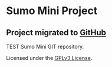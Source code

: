 # Sumo Mini Project

## Project migrated to [GitHub](https://github.com/lcortesg/sumo-mini)

TEST Sumo Mini GIT repository.

Licensed under the [GPLv3 License](https://www.gnu.org/licenses/gpl-3.0.html).

